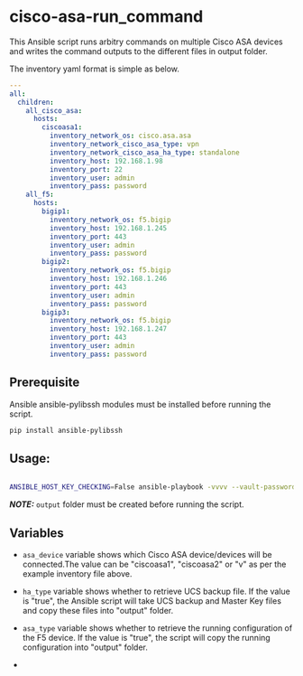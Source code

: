 # cisco-asa-run_command

This Ansible script runs arbitry commands on multiple Cisco ASA devices and writes the command outputs to the different files in output folder.

The inventory yaml format is simple as below.

```yml
---
all:
  children:
    all_cisco_asa:
      hosts:
        ciscoasa1:
          inventory_network_os: cisco.asa.asa
          inventory_network_cisco_asa_type: vpn
          inventory_network_cisco_asa_ha_type: standalone
          inventory_host: 192.168.1.98
          inventory_port: 22
          inventory_user: admin
          inventory_pass: password
    all_f5:
      hosts:
        bigip1:
          inventory_network_os: f5.bigip
          inventory_host: 192.168.1.245
          inventory_port: 443
          inventory_user: admin
          inventory_pass: password
        bigip2:
          inventory_network_os: f5.bigip
          inventory_host: 192.168.1.246
          inventory_port: 443
          inventory_user: admin
          inventory_pass: password
        bigip3:
          inventory_network_os: f5.bigip
          inventory_host: 192.168.1.247
          inventory_port: 443
          inventory_user: admin
          inventory_pass: password
```

## Prerequisite
Ansible ansible-pylibssh modules must be installed before running the script.
```bash
pip install ansible-pylibssh
```

## Usage:
```bash

ANSIBLE_HOST_KEY_CHECKING=False ansible-playbook -vvvv --vault-password-file vault_pass.yaml -i inventory-vault.yaml cisco-asa-run_command.yml --extra-vars="asa_device=ciscoasa1" --extra-vars="ha_type=standalone" --extra-vars="asa_type=vpn"
```

**_NOTE:_**  `output` folder must be created before running the script.

## Variables
- `asa_device` variable shows which Cisco ASA device/devices will be connected.The value can be "ciscoasa1", "ciscoasa2" or "v" as per the example inventory file above.
- `ha_type` variable shows whether to retrieve UCS backup file. If the value is "true", the Ansible script will take UCS backup and Master Key files and copy these files into "output" folder.
- `asa_type` variable shows whether to retrieve the running configuration of the F5 device. If the value is "true", the script will copy the running configuration into "output" folder.

- 

